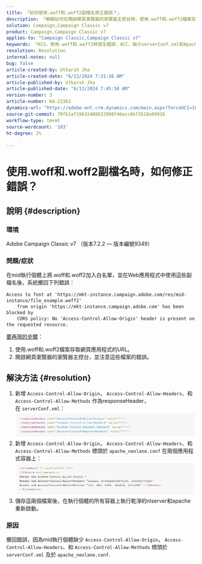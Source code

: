 ```yaml
---
title: 「如何使用.woff和.woff2副檔名修正錯誤？」
description: 「瞭解如何在開啟網頁瀏覽器的瀏覽器主控台時，使用.woff和.woff2檔案存取網頁應用程式的URL。」
solution: Campaign,Campaign Classic v7
product: Campaign,Campaign Classic v7
applies-to: "Campaign Classic,Campaign Classic v7"
keywords: 「KCS，使用.woff和.woff2時發生錯誤，ACC，缺少serverConf.xml和Apache上的設定」
resolution: Resolution
internal-notes: null
bug: false
article-created-by: Utkarsh Jha
article-created-date: "6/13/2024 7:31:16 AM"
article-published-by: Utkarsh Jha
article-published-date: "6/13/2024 7:45:58 AM"
version-number: 3
article-number: KA-22363
dynamics-url: "https://adobe-ent.crm.dynamics.com/main.aspx?forceUCI=1&pagetype=entityrecord&etn=knowledgearticle&id=0e7e3fe7-5629-ef11-840b-000d3a37eaf2"
source-git-commit: 70fb1af19632488632098f46acc6bf3518e89916
workflow-type: tm+mt
source-wordcount: '183'
ht-degree: 2%

---
```


# 使用.woff和.woff2副檔名時，如何修正錯誤？

## 說明 {#description}


### 環境

Adobe Campaign Classic v7 （版本7.2.2 — 版本編號9349）

### 問題/症狀

在mid執行個體上將.woff和.woff2加入白名單，並在Web應用程式中使用這些副檔名後，系統擲回下列錯誤：


```
Access to font at 'https://mkt-instance.campaign.adobe.com/res/mid-instance/file_example.woff2'
    from origin 'https://mkt-instance.campaign.adobe.com' has been blocked by 
    CORS policy: No 'Access-Control-Allow-Origin' header is present on the requested resource.
```


<u>要再現的步驟</u>：

1. 使用.woff和.woff2檔案存取網頁應用程式的URL。
2. 開啟網頁瀏覽器的瀏覽器主控台，並注意這些檔案的錯誤。



## 解決方法 {#resolution}


1. 新增 `Access-Control-Allow-Origin`， `Access-Control-Allow-Headers`、和 `Access-Control-Allow-Methods` 作為responseHeader，在 `serverConf.xml`：    ![](assets/02ae0a1c-2515-ee11-8f6e-6045bd0067ea.png)
2. 新增 `Access-Control-Allow-Origin`， `Access-Control-Allow-Headers`、和 `Access-Control-Allow-Methods` 標頭於 `apache_neolane.conf` 在兩個應用程式容器上：    ![](assets/f7215128-2515-ee11-8f6e-6045bd0067ea.png)
3. 儲存這兩個檔案後，在執行個體的所有容器上執行乾淨的nlserver和apache重新啟動。


### 原因

擲回錯誤，因為mid執行個體缺少 `Access-Control-Allow-Origin`， `Access-Control-Allow-Headers`、和 `Access-Control-Allow-Methods` 標頭於 `serverConf.xml` 及於 `apache_neolane.conf`.
